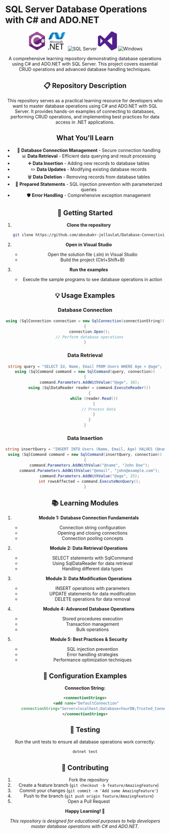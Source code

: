 # SQL Server Database Operations with C# and ADO.NET

<div align="center">

<img src="https://raw.githubusercontent.com/devicons/devicon/master/icons/csharp/csharp-original.svg" alt="C#" width="60" height="60"/>
<img src="https://raw.githubusercontent.com/devicons/devicon/master/icons/dot-net/dot-net-original-wordmark.svg" alt=".NET" width="60" height="60"/>
<img src="https://www.svgrepo.com/show/303229/microsoft-sql-server-logo.svg" alt="SQL Server" width="60" height="60"/>
<img src="https://raw.githubusercontent.com/devicons/devicon/master/icons/visualstudio/visualstudio-plain.svg" alt="Visual Studio" width="60" height="60"/>
<img src="https://cdn.worldvectorlogo.com/logos/microsoft-windows-22.svg" alt="Windows" width="60" height="60"/>

A comprehensive learning repository demonstrating database operations using C# and ADO.NET with SQL Server. This project covers essential CRUD operations and advanced database handling techniques.

## 📋 Repository Description

This repository serves as a practical learning resource for developers who want to master database operations using C# and ADO.NET with SQL Server. It provides hands-on examples of connecting to databases, performing CRUD operations, and implementing best practices for data access in .NET applications.

##  What You'll Learn

- 🔌 **Database Connection Management** - Secure connection handling
- 📊 **Data Retrieval** - Efficient data querying and result processing
- ➕ **Data Insertion** - Adding new records to database tables
- ✏️ **Data Updates** - Modifying existing database records
- 🗑️ **Data Deletion** - Removing records from database tables
- 📝 **Prepared Statements** - SQL injection prevention with parameterized queries
- 🛡️ **Error Handling** - Comprehensive exception management

## 🚀 Getting Started

1. **Clone the repository**
   ```bash
   git clone https://github.com/aboubakr-jelloulat/Database-Connectivity-ADO-.NET.git
   ```

2. **Open in Visual Studio**
   - Open the solution file (.sln) in Visual Studio
   - Build the project (Ctrl+Shift+B)

3. **Run the examples**
   - Execute the sample programs to see database operations in action

## 💡 Usage Examples

### Database Connection
```csharp
using (SqlConnection connection = new SqlConnection(connectionString))
{
    connection.Open();
    // Perform database operations
}
```

### Data Retrieval
```csharp
string query = "SELECT Id, Name, Email FROM Users WHERE Age > @age";
using (SqlCommand command = new SqlCommand(query, connection))
{
    command.Parameters.AddWithValue("@age", 18);
    using (SqlDataReader reader = command.ExecuteReader())
    {
        while (reader.Read())
        {
            // Process data
        }
    }
}
```

### Data Insertion
```csharp
string insertQuery = "INSERT INTO Users (Name, Email, Age) VALUES (@name, @email, @age)";
using (SqlCommand command = new SqlCommand(insertQuery, connection))
{
    command.Parameters.AddWithValue("@name", "John Doe");
    command.Parameters.AddWithValue("@email", "john@example.com");
    command.Parameters.AddWithValue("@age", 25);
    int rowsAffected = command.ExecuteNonQuery();
}
```

## 📚 Learning Modules

1. **Module 1: Database Connection Fundamentals**
   - Connection string configuration
   - Opening and closing connections
   - Connection pooling concepts

2. **Module 2: Data Retrieval Operations**
   - SELECT statements with SqlCommand
   - Using SqlDataReader for data retrieval
   - Handling different data types

3. **Module 3: Data Modification Operations**
   - INSERT operations with parameters
   - UPDATE statements for data modification
   - DELETE operations for data removal

4. **Module 4: Advanced Database Operations**
   - Stored procedures execution
   - Transaction management
   - Bulk operations

5. **Module 5: Best Practices & Security**
   - SQL injection prevention
   - Error handling strategies
   - Performance optimization techniques

## 🔧 Configuration Examples

**Connection String:**
```xml
<connectionStrings>
  <add name="DefaultConnection" 
       connectionString="Server=localhost;Database=YourDB;Trusted_Connection=true;" />
</connectionStrings>
```

## 🧪 Testing

Run the unit tests to ensure all database operations work correctly:

```bash
dotnet test
```

## 🤝 Contributing

1. Fork the repository
2. Create a feature branch (`git checkout -b feature/AmazingFeature`)
3. Commit your changes (`git commit -m 'Add some AmazingFeature'`)
4. Push to the branch (`git push origin feature/AmazingFeature`)
5. Open a Pull Request


**Happy Learning! 🚀**

*This repository is designed for educational purposes to help developers master database operations with C# and ADO.NET.*
